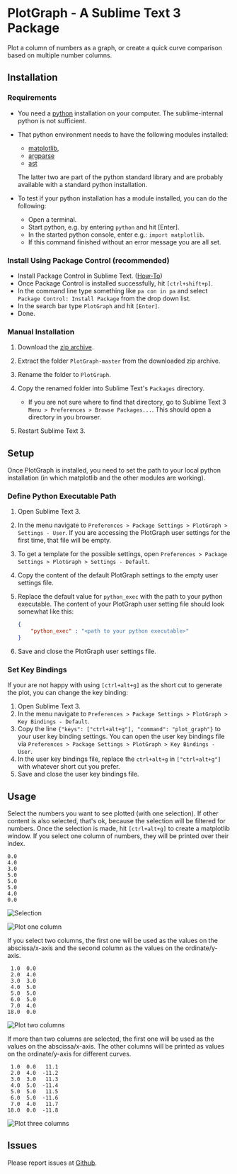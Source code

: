 PlotGraph - A Sublime Text 3 Package
====================================

Plot a column of numbers as a graph, or create a quick curve comparison 
based on multiple number columns.


Installation
------------

### Requirements

 -  You need a [python](https://www.python.org/downloads/release/python-360/) 
    installation on your computer.
    The sublime-internal python is not sufficient.
 -  That python environment needs to have the following modules installed:
    -   [matplotlib](http://matplotlib.org/),
    -   [argparse](https://docs.python.org/3/library/argparse.html)
    -   [ast](https://docs.python.org/3/library/ast.html)  

    The latter two are part of the python standard library and are probably 
    available with a standard python installation.

 -  To test if your python installation has a module installed, 
     you can do the following:
    -   Open a terminal.
    -   Start python, e.g. by entering `python` and hit [Enter].
    -   In the started python console, enter e.g.: `import matplotlib`.
    -   If this command finished without an error message you are all set.

### Install Using Package Control (recommended)

 -  Install Package Control in Sublime Text. ([How-To](https://packagecontrol.io/installation))
 -  Once Package Control is installed successfully, hit `[ctrl+shift+p]`.
 -  In the command line type something like `pa con in pa` and select `Package Control: Install Package` from the drop down list.
 -  In the search bar type `PlotGraph` and hit `[Enter]`.
 -  Done.

### Manual Installation

 1. Download the 
     [zip archive](https://github.com/tibsel/PlotGraph/archive/master.zip).
 1. Extract the folder `PlotGraph-master` from the downloaded zip archive.
 1. Rename the folder to `PlotGraph`.
 1. Copy the renamed folder into Sublime Text's `Packages` directory.
 
    - If you are not sure where to find that directory, 
      go to Sublime Text 3 `Menu > Preferences > Browse Packages...`.
      This should open a directory in you browser. 

 1. Restart Sublime Text 3.


Setup
-----

Once PlotGraph is installed, you need to set the path to your local python 
installation (in which matplotlib and the other modules are working).

### Define Python Executable Path

 1. Open Sublime Text 3.
 1. In the menu navigate to 
     `Preferences > Package Settings > PlotGraph > Settings - User`.
     If you are accessing the PlotGraph user settings for the first time, 
     that file will be empty.
 1.    To get a template for the possible settings, open 
     `Preferences > Package Settings > PlotGraph > Settings - Default`.
 1. Copy the content of the default PlotGraph settings 
     to the empty user settings file.
 1. Replace the default value for `python_exec` with the path to your python 
     executable.
     The content of your PlotGraph user setting file should look 
    somewhat like this:  

    ```json
    {     
        "python_exec" : "<path to your python executable>"
    }
    ```

 1. Save and close the PlotGraph user settings file.

### Set Key Bindings

If your are not happy with using `[ctrl+alt+g]` as the short cut to 
generate the plot, you can change the key binding:

 1. Open Sublime Text 3.
 1. In the menu navigate to 
    `Preferences > Package Settings > PlotGraph > Key Bindings - Default`.
 1. Copy the line `{"keys": ["ctrl+alt+g"], "command": "plot_graph"}` to your 
    user key binding settings.
    You can open the user key bindings file via 
    `Preferences > Package Settings > PlotGraph > Key Bindings - User`.
 1. In the user key bindings file, replace the `ctrl+alt+g` in `["ctrl+alt+g"]` 
    with whatever short cut you prefer.
 1. Save and close the user key bindings file.


Usage
-----

Select the numbers you want to see plotted (with one selection). 
If other content is also selected, that's ok, 
because the selection will be filtered for numbers.
Once the selection is made, hit `[ctrl+alt+g]` to create a matplotlib window.
If you select one column of numbers, they will be printed over their index.

    0.0
    4.0
    3.0
    5.0
    5.0
    5.0
    4.0
    0.0 

![Selection](./doc/scrn_selection.png)  

![Plot one column](./doc/scrn_1col.png)

  
If you select two columns, the first one will be used as the values on the 
abscissa/x-axis and the second column as the values on the ordinate/y-axis.

     1.0  0.0 
     2.0  4.0 
     3.0  3.0 
     4.0  5.0 
     5.0  5.0 
     6.0  5.0 
     7.0  4.0 
    18.0  0.0 


![Plot two columns](./doc/scrn_2col.png)
    
  
If more than two columns are selected, the first one will be used as the values 
on the abscissa/x-axis. The other columns will be printed as values on the 
ordinate/y-axis for different curves.

     1.0  0.0   11.1
     2.0  4.0  -11.2
     3.0  3.0   11.3
     4.0  5.0  -11.4
     5.0  5.0   11.5
     6.0  5.0  -11.6
     7.0  4.0   11.7
    18.0  0.0  -11.8


![Plot three columns](./doc/scrn_3col.png)


Issues
------

Please report issues at [Github](https://github.com/tibsel/PlotGraph/issues).